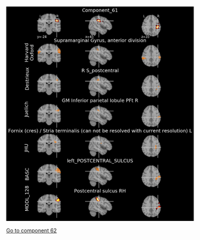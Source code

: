 


![61](preliminary/61.jpg "Component 61")

[Go to component 62](https://parietal-inria.github.io/MODL_atlas/512/62 "Component 62")